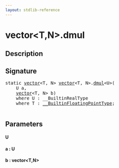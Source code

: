 ```yaml
---
layout: stdlib-reference
---
```


# vector\<T,N\>\.dmul

## Description





## Signature 

<pre>
<span class='code_keyword'>static</span> <a href="/stdlib-reference/types/vector/index" class="code_type">vector</a>&lt;T, N&gt; <a href="/stdlib-reference/types/vector/index" class="code_type">vector</a>&lt;T, N&gt;.<a href="/stdlib-reference/types/vector/dmul">dmul</a>&lt;U&gt;(
    U <span class='code_param'>a</span>,
    <a href="/stdlib-reference/types/vector/index" class="code_type">vector</a>&lt;T, N&gt; <span class='code_param'>b</span>)
    <span class='code_keyword'>where</span> U : __BuiltinRealType
    <span class='code_keyword'>where</span> T : <a href="/stdlib-reference/interfaces/BuiltinFloatingPointType/index" class="code_type">__BuiltinFloatingPointType</a>;

</pre>

## Parameters

#### U
#### a : U
#### b : vector\<T,N\>

